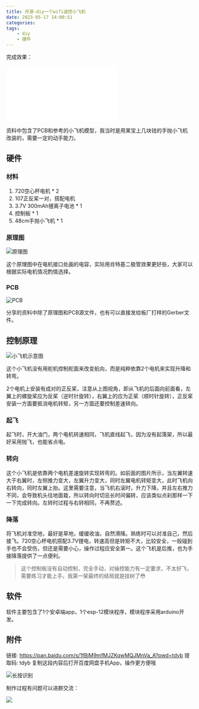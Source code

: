 ```yaml
---
title: 开源-diy一个wifi遥控小飞机
date: 2023-05-17 14:00:51
categories:
tags:
    - diy
    - 硬件
---
```


完成效果：

<iframe src="//player.bilibili.com/player.html?bvid=BV1x84y1N7kd&page=1" scrolling="no" border="0" frameborder="no" framespacing="0" allowfullscreen="true"> </iframe>

资料中包含了PCB和参考的小飞机模型，我当时是用某宝上几块钱的手抛小飞机改装的，需要一定的动手能力。

<!-- more -->

## 硬件

### 材料

1. 720空心杯电机 * 2
2. 107正反桨一对，搭配电机
3. 3.7V 300mAh锂离子电池 * 1
4. 控制板 * 1
5. 48cm手抛小飞机 * 1

### 原理图

![原理图](https://imgs.boringhex.top/blog/202305141158662.png)

这个原理图中在电机接口处画的电容，实际用肖特基二极管效果更好些，大家可以根据实际电机情况酌情选择。

### PCB

![PCB](https://imgs.boringhex.top/blog/202305141203483.png)

分享的资料中除了原理图和PCB源文件，也有可以直接发给板厂打样的Gerber文件。

## 控制原理

![小飞机示意图](https://imgs.boringhex.top/blog/202305141125010.png)

这个小飞机没有用舵机控制舵面来改变航向，而是纯粹依靠2个电机来实现升降和转弯。

2个电机上安装有成对的正反桨，注意从上图视角，即从飞机的后面向前面看，左翼上的螺旋桨应为反桨（逆时针旋转），右翼上的应为正桨（顺时针旋转），正反桨安装一方面要抵消电机转矩，另一方面还要控制差速转向。

### 起飞

起飞时，开大油门，两个电机转速相同，飞机直线起飞，因为没有起落架，所以最好采用抛飞，也能省点电。

### 转向

这个小飞机是依靠两个电机差速旋转实现转弯的。如前面的图片所示，当左翼转速大于右翼时，左侧推力变大，左翼升力变大，同时左翼电机转矩变大，此时飞机向右转向，同时左翼上抬。这里需要注意，当飞机右滚时，升力下降，并且左右推力不同，会导致机头往地面栽，所以转向时切忌长时间偏转，应该类似点刹那样一下一下完成转向。左转时过程与右转相同，不再赘述。

### 降落

将飞机对准空地，最好是草地，缓缓收油，自然滑降。熟练时可以对准自己，然后接飞。720空心杯电机搭配3.7V锂电，转速高但是转矩不大，比较安全，一般碰到手也不会受伤，但还是需要小心，操作过程应安全第一。这个飞机是后推，也为手接降落提供了一点便利。

> 这个控制板没有自动控制，完全手动，对操控能力有一定要求，不太好飞，需要练习才能上手。我第一架最终的结局就是挂树了😳

## 软件

软件主要包含了1个安卓端app，1个esp-12模块程序，模块程序采用arduino开发。

## 附件

链接: https://pan.baidu.com/s/1fBjM9mfMJZKqwMQJMnVa_A?pwd=tdyb 提取码: tdyb 复制这段内容后打开百度网盘手机App，操作更方便哦 

![长按识别](https://imgs.boringhex.top/blog/202305141223626.png)

制作过程有问题可以进群交流：

![](https://imgs.boringhex.top/blog/boringhex-1.jpg)
